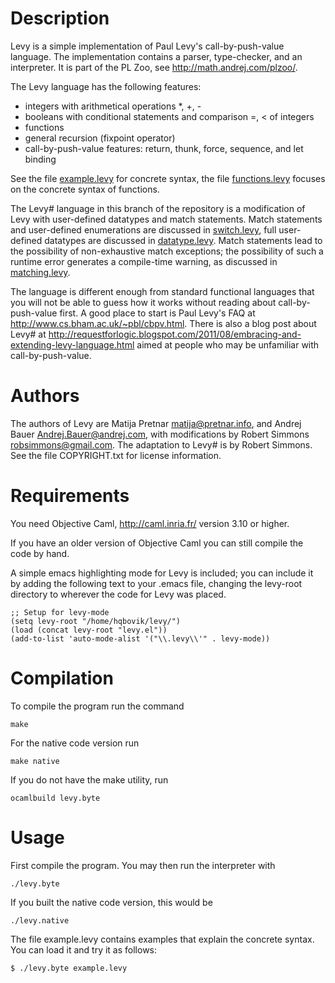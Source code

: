 # Description

Levy is a simple implementation of Paul Levy's call-by-push-value
language.  The implementation contains a parser, type-checker, and an
interpreter. It is part of the PL Zoo, see 
<http://math.andrej.com/plzoo/>. 

The Levy language has the following features:

* integers with arithmetical operations *, +, -
* booleans with conditional statements and comparison =, < of integers
* functions
* general recursion (fixpoint operator)
* call-by-push-value features: return, thunk, force, sequence, and let binding

See the file 
[example.levy](http://github.com/robsimmons/levy/blob/datatype/example.levy) 
for concrete syntax, the file
[functions.levy](http://github.com/robsimmons/levy/blob/datatype/functions.levy)
focuses on the concrete syntax of functions.

The Levy# language in this branch of the repository is a modification of Levy
with user-defined datatypes and match statements.
Match statements and user-defined enumerations are discussed in 
[switch.levy](http://github.com/robsimmons/levy/blob/datatype/switch.levy),
full user-defined datatypes are discussed in 
[datatype.levy](http://github.com/robsimmons/levy/blob/datatype/datatype.levy).
Match statements lead to the possibility of non-exhaustive match exceptions;
the possibility of such a runtime error generates a compile-time warning, as
discussed in 
[matching.levy](http://github.com/robsimmons/levy/blob/datatype/matching.levy).

The language is different enough from standard functional languages
that you will not be able to guess how it works without reading about
call-by-push-value first. A good place to start is Paul Levy's FAQ at
<http://www.cs.bham.ac.uk/~pbl/cbpv.html>. There is also a blog post 
about Levy# at 
<http://requestforlogic.blogspot.com/2011/08/embracing-and-extending-levy-language.html> 
aimed at people who may be unfamiliar with call-by-push-value.


# Authors

The authors of Levy are Matija Pretnar <matija@pretnar.info>,
and Andrej Bauer <Andrej.Bauer@andrej.com>, with modifications by
Robert Simmons <robsimmons@gmail.com>. The adaptation to Levy# is by
Robert Simmons.  See the file COPYRIGHT.txt for license information.


# Requirements

You need Objective Caml, http://caml.inria.fr/ version 3.10 or higher.

If you have an older version of Objective Caml you can still compile
the code by hand.

A simple emacs highlighting mode for Levy is included; you can include it by 
adding the following text to your .emacs file, changing the levy-root directory
to wherever the code for Levy was placed.

```elisp
;; Setup for levy-mode
(setq levy-root "/home/hqbovik/levy/")
(load (concat levy-root "levy.el"))
(add-to-list 'auto-mode-alist '("\\.levy\\'" . levy-mode))
```


# Compilation

To compile the program run the command

    make

For the native code version run

    make native

If you do not have the make utility, run

    ocamlbuild levy.byte


# Usage

First compile the program. You may then run the interpreter with

    ./levy.byte

If you built the native code version, this would be

    ./levy.native

The file example.levy contains examples that explain the concrete
syntax. You can load it and try it as follows:

    $ ./levy.byte example.levy
